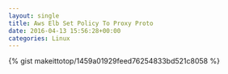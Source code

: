 ```yaml
---
layout: single                                                                                                              
title: Aws Elb Set Policy To Proxy Proto                                                                                                                       
date: 2016-04-13 15:56:28+00:00                                                                                                                        
categories: Linux                                                                                                                
---                                                                                                                              
```


{% gist makeittotop/1459a01929feed76254833bd521c8058 %}                                                                                                           

